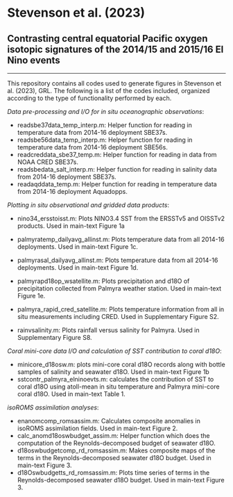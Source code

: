 # Stevenson et al. (2023)
## Contrasting central equatorial Pacific oxygen isotopic signatures of the 2014/15 and 2015/16 El Nino events
-------------------------------------------
This repository contains all codes used to generate figures in Stevenson et al. (2023), GRL. The following is a list of the codes included, organized according to the type of functionality performed by each.

_Data pre-processing and I/O for in situ oceanographic observations_:

- readsbe37data_temp_interp.m: Helper function for reading in temperature data from 2014-16 deployment SBE37s.
- readsbe56data_temp_interp.m: Helper function for reading in temperature data from 2014-16 deployment SBE56s.
- readcreddata_sbe37_temp.m: Helper function for reading in data from NOAA CRED SBE37s.
- readsbedata_salt_interp.m: Helper function for reading in salinity data from 2014-16 deployment SBE37s.
- readaqddata_temp.m: Helper function for reading in temperature data from 2014-16 deployment Aquadopps.

_Plotting in situ observational and gridded data products_:

- nino34_ersstoisst.m: Plots NINO3.4 SST from the ERSSTv5 and OISSTv2 products. Used in main-text Figure 1a
- palmyratemp_dailyavg_allinst.m: Plots temperature data from all 2014-16 deployments. Used in main-text Figure 1c.
- palmyrasal_dailyavg_allinst.m: Plots temperature data from all 2014-16 deployments. Used in main-text Figure 1d.
- palmyrapd18op_wsatellite.m: Plots precipitation and d18O of precipitation collected from Palmyra weather station. Used in main-text Figure 1e.

- palmyra_rapid_cred_satellite.m: Plots temperature information from all in situ measurements including CRED. Used in Supplementary Figure S2.
- rainvsalinity.m: Plots rainfall versus salinity for Palmyra. Used in Supplementary Figure S8.

_Coral mini-core data I/O and calculation of SST contribution to coral d18O_:

- minicore_d18osw.m: plots mini-core coral d18O records along with bottle samples of salinity and seawater d18O. Used in main-text Figure 1b
- sstcontr_palmyra_elninoevts.m: calculates the contribution of SST to coral d18O using atoll-mean in situ temperature and Palmyra mini-core coral d18O. Used in main-text Table 1.

_isoROMS assimilation analyses_:

- enanomcomp_romsassim.m: Calculates composite anomalies in isoROMS assimilation fields. Used in main-text Figure 2.
- calc_anomd18oswbudget_assim.m: Helper function which does the computation of the Reynolds-decomposed budget of seawater d18O. 
- d18oswbudgetcomp_rd_romsassim.m: Makes composite maps of the terms in the Reynolds-decomposed seawater d18O budget. Used in main-text Figure 3.
- d18Oswbudgetts_rd_romsassim.m: Plots time series of terms in the Reynolds-decomposed seawater d18O budget. Used in main-text Figure 3.

